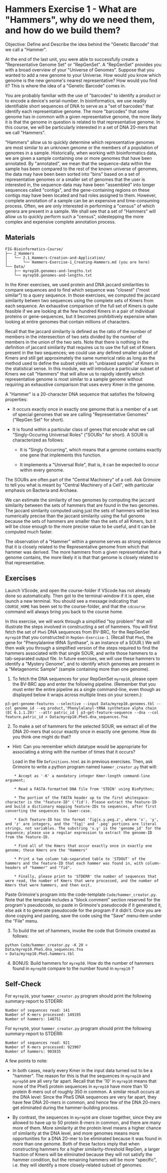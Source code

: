 # Hammers Exercise 1 - What are "Hammers", why do we need them, and how do we build them?

Objective: Define and Describe the idea behind the "Genetic Barcode" that we call a "Hammer".

At the end of the last unit, you were able to successfully create a "Representative Genome Set" or "RepGenSet". A "RepGenSet" provides you with a broad overview of your "Universe of Genomes". Suppose that you wanted to add a new genome to your Universe. How would you know which genome is the new genome's nearest representative? How would you find it? This is where the idea of a "Genetic Barcode" comes in. 

You are probably familiar with the use of "barcodes" to identify a product or to encode a device's serial-number. In bioinformatics, we use readily identifiable short sequences of DNA to serve as a "set of barcodes" that identify each representative genome. The more "barcodes" that some genome has in common with a given representative genome, the more likely it is that the genome in question is related to that representative genome. In this course, we will be particularly interested in a set of DNA 20-mers that we call "Hammers".

"Hammers" allow us to quickly determine which representative genomes are most similar to an unknown genome or the members of a population of genomes in a sample. Historically, when working with bioinformatics data, we are given a sample containing one or more genomes that have been annotated. By "annotated", we mean that the sequence-data within the sample has been compared to the rest of the known universe of genomes, the data may have been been sorted into "bins" based on a set of representative genomes or a smaller set of genomes that the user is interested in, the sequence-data may have been "assembled" into longer sequences called "contigs", and the gene-containing regions on these contigs may have been located and had roles assigned to them. However, complete annotation of a sample can be an expensive and time-consuming process. Often, we are only interested in performing a "census" of which genera are present in a sample. We shall see that a set of "Hammers" will allow us to quickly perform such a "census", sidestepping the more complex and expensive complete annotation process.

## Materials

```
FIG-Bioinformatics-Course/
├── 2_Hammers
│   └── 2.1_Hammers-Creation-and-Application/
│       └── Hammers-Exercise-1_Creating-Hammers.md (you are here)
└── Data/
    ├── myrep10.genomes-and-lengths.txt
    └── myrep50.genomes-and-lengths.txt
```

In the Kmer exercises, we used protein and DNA jaccard similarities to compare sequences
and to find which sequence was "closest" ("most similar") to a query sequence.
In those exercises, we computed the jaccard similarity betwen two sequences using the complete sets of Kmers from each sequence. An exhaustive comparison of the full set of Kmers is quite feasible if we are looking at the few hundred Kmers in a pair of individual proteins or gene-sequences, but it becomes prohibitively expensive when looking at entire genomes that contain millions of characters.

Recall that the jaccard similarity is defined as the ratio of the number of members in the interesection of two sets divided by the number of members in the union of the two sets. 
Note that there is nothing in the definition of jaccard similarity that requires us to use the full set of Kmers present in the two sequences; we could use any defined smaller subset of Kmers and still get approximately the same numerical ratio as long as the method used to define the subset yields an "unbiased sample" of Kmers in the statistical sense. In this module,
we will introduce a particular subset of Kmers we call "Hammers" that will allow us to rapidly identify which representative genome is most similar to a sample genome without requiring an exhaustive comparison that uses every Kmer in the genome.

A "Hammer" is a 20-character DNA sequence that satisfies the following properties:

* It occurs exactly once in exactly one genome that is a member of a set of special genomes that we are calling "Representative Genomes" ("RepGen Set" for short).

* It is found within a particular class of genes that encode what we call "Singly-Occuring Universal Roles" ("SOURs" for short). A SOUR is characterized as follows:

    *  It is "Singly Occurring", which means that a genome contains exactly one gene that implements this function.

    * It implements a "Universal Role", that is, it can be expected to occur within every genome.

The SOURs are often part of the "Central Machinery" of a cell. Ask Grimoire to tell you what is meant by "Central Machinery of a Cell", with particular emphasis on Bacteria and Archaea.

We can estimate the similarity of two genomes by computing the jaccard similarity between the sets of hammers that are found in the two genomes. The jaccard similarity computed using just the sets of hammers will be less numerically precise than the jaccard similarity using the full genome because the sets of hammers are smaller than the sets of all Kmers, but it will be close enough to the more precise value to be useful, and it can be computed much faster.

The observation of a "Hammer" within a genome serves as strong evidence that it is closely related to the Representative genome from which that hammer was derived. The more hammers from a given representative that a genome contains, the more likely it is that that genome is closely related to that representative.

## Exercises

Launch VScode, and open the course-folder
if VScode has not already done so automatically.
Then got to the terminal-window if it is open,
else launch a new terminal.
You should see a message indicating that `COURSE_HOME`
has been set to the course-folder, and that the
`cdcourse` command will always bring you back
to the course home.

In this exercise, we will work through a simplified "toy problem" that will illustrate the steps involved in constructing a set of hammers.
You will first fetch the set of `PheS` DNA sequences from BV-BRC, for the RepGenSet `myrep10` that you constructed in `RepGen-Exercise-1`. (Recall that `PheS`, the gene for "Phenylalanine tRNA Synthase", is an instance of a SOUR.)
We will then walk you through a simplified version of the steps required to find the hammers associated with that single SOUR, and write those hammers to a tab-separated output file.
In future exercises, we will use these hammers to identify a "Mystery Genome",
and to identify which genomes are present in a "Metagenomic Sample" (sample containing more than one genome).

1. To fetch the DNA sequences for your RepGenSet `myrep10`, please open the BV-BRC app and enter the following pipeline. (Remember that you must enter the entire pipeline as a single command-line, even though as displayed below it wraps across multiple lines on your screen.):

```
p3-get-genome-features --selective --input Data/myrep10.genomes.tbl --col genome_id --eq product,'Phenylalanyl-tRNA synthetase alpha chain (EC 6.1.1.20)' --attr patric_id | p3-get-feature-sequence --dna --col feature.patric_id > Data/myrep10.PheS.dna_sequences.fna
```
2. To make a set of hammers for the selected SOUR, we extract all of the DNA 20-mers that occur exactly once in exactly one genome. How do you think one might do that?
* Hint: Can you remember which datatype would be appropriate for associating a string with the number of times that it occurs?

    Load in the file `Definitions.html` as in previous exercises. Then, ask Grimoire to write a python program named `hammer_creator.py` that will:

```
    * Accept as '-K' a mandatory integer Kmer-length command-line argument;
        
    * Read a FASTA-formatted DNA file from 'STDIN' using BioPython;
    
    * The portion of the FASTA header up to the first whitespace-character is the "feature-ID" ('fid'). Please extract the feature-ID and build a dictionary mapping feature-IDs to sequences, after first converting the sequences to lower-case.

    * Each feature-ID has the format 'fig|x.y.peg.z', where 'x', 'y', and 'z' are integers, and the 'fig|' and '.peg' portions are literal strings, not variables. The substring 'x.y' is the 'genome_id' for the sequence; please use a regular expression to extract the genome-ID from the feature-ID. 
    
    * Find all of the Kmers that occur exactly once in exactly one genome; these Kmers are the "Hammers"

    * Print a two column tab-separated table to 'STDOUT' of the hammers and the feature-ID that each hammer was found in, with column-headers of "hammer" and "fid".

    * Finally, please print to 'STDERR' the number of sequences that were read, the number of Kmers that were processed, and the number of Kmers that were hammers, and then exit.
```

Paste Grimoire's program into the code-template `Code/hammer_creator.py`.
Note that the template includes a "block comment" section reserved for the program's pseudocode, so paste in Grimoire's pseudocode if it generated it, else ask it to generate pseudocode for the program if it didn't. Once you are done copying and pasting, save the code using the "Save" menu-item under the "File" menu.

3. To build the set of hammers, invoke the code that Grimoire created as follows:

```
python Code/hammer_creator.py -K 20 < Data/myrep10.PheS.dna_sequences.fna
> Data/myrep10.PheS.hammers.tbl
```

4. BONUS: Build hammers for `myrep50`.
How do the number of hammers found in `myrep50` compare to the number found in `myrep10` ?

## Self-Check

For `myrep10`, your `hammer_creator.py` program should print the following summary-report to STDERR:

```
Number of sequences read: 141
Number of K-mers processed: 149195
Number of hammers: 148751
```

For `myrep50`, your `hammer_creator.py` program should print the following summary-report to STDERR:

```
Number of sequences read: 921
Number of K-mers processed: 923907
Number of hammers: 903835
```

A few points to note:

* In both cases, nearly every Kmer in the input data turned out to be a "hammer".
The reason for this is that the sequences in `myrep10` and `myrep50`
are all very far apart. Recall that the '10' in `myrep10` means that
none of the PheS protein sequences in `myrep10` have more
than 10 protein 8-mers out of roughly 350 in common.
A similar result occurs at the DNA level: Since the PheS DNA sequences
are very far apart, they have few DNA 20-mers in common,
and hence few of the DNA 20-mers get eliminated during the hammer-building process.

* By contrast, the sequences in `myrep50` are closer together,
since they are allowed to have up to 50 protein 8-mers in common,
and there are many more of them. More similarity at the protein level
means a higher chance of similarity at the DNA level, and more genomes
means more opportunities for a DNA 20-mer to be eliminated
because it was found in more than one genome.
Both of these factors imply that when constructing hammers
for a higher similarity-threshold RepGen,
a larger fraction of Kmers will be eliminated because
they will not satisfy the hammer condition,
but the remaining hammers will be more "specific",
i.e. they will identify a more closely-related subset of genomes.

